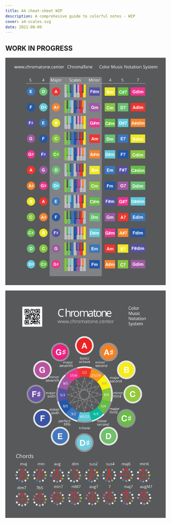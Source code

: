 ```yaml
---
title: A4 cheat-sheet WIP
description: A comprehesive guide to colorful notes - WIP
cover: a4-scales.svg
date: 2021-08-09
---
```


## WORK IN PROGRESS

![svg](./a4-scales.svg)

![svg](./a4-circle.svg)
